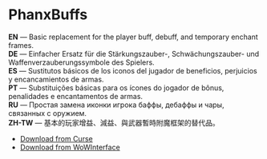 PhanxBuffs
=============

**EN** — Basic replacement for the player buff, debuff, and temporary enchant frames.  
**DE** — Einfacher Ersatz für die Stärkungszauber-, Schwächungszauber- und Waffenverzauberungssymbole des Spielers.  
**ES** — Sustitutos básicos de los iconos del jugador de beneficios, perjuicios y encancamientos de armas.  
**PT** — Substituições básicas para os ícones do jogador de bônus, penalidades e encantamentos de armas.  
**RU** — Простая замена иконки игрока баффы, дебаффы и чары, связанных с оружием.  
**ZH-TW** — 基本的玩家增益、減益、與武器暫時附魔框架的替代品。

* [Download from Curse](http://www.curse.com/addons/wow/phanxbuffs)
* [Download from WoWInterface](http://www.wowinterface.com/downloads/info16874-PhanxBuffs.html)
